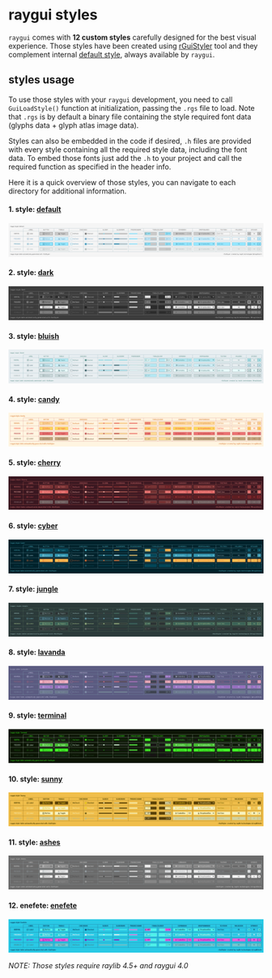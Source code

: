 # raygui styles

`raygui` comes with **12 custom styles** carefully designed for the best visual experience. Those styles have been created using [rGuiStyler](https://raylibtech.itch.io/rguistyler) tool and they complement internal [default style](default), always available by `raygui`.

## styles usage 

To use those styles with your `raygui` development, you need to call `GuiLoadStyle()` function at initialization, passing the `.rgs` file to load. Note that `.rgs` is by default a binary file containing the style required font data (glyphs data + glyph atlas image data).

Styles can also be embedded in the code if desired, `.h` files are provided with every style containing all the required style data, including the font data. To embed those fonts just add the `.h` to your project and call the required function as specified in the header info.

Here it is a quick overview of those styles, you can navigate to each directory for additional information.

#### 1. style: [default](default)
![default style](default/style_default.png)

#### 2. style: [dark](dark)
![dark style](dark/style_dark.png)

#### 3. style: [bluish](bluish)
![bluish style](bluish/style_bluish.png)

#### 4. style: [candy](candy)
![candy style](candy/style_candy.png)

#### 5. style: [cherry](cherry)
![cherry style](cherry/style_cherry.png)

#### 6. style: [cyber](cyber)
![cyber style](cyber/style_cyber.png)

#### 7. style: [jungle](jungle)
![jungle style](jungle/style_jungle.png)

#### 8. style: [lavanda](lavanda)
![lavanda style](lavanda/style_lavanda.png)

#### 9. style: [terminal](terminal)
![terminal style](terminal/style_terminal.png)

#### 10. style: [sunny](sunny)
![sunny style](sunny/style_sunny.png)

#### 11. style: [ashes](ashes)
![ashes style](ashes/style_ashes.png)

#### 12. enefete: [enefete](enefete)
![enefete style](enefete/style_enefete.png)


*NOTE: Those styles require raylib 4.5+ and raygui 4.0*
